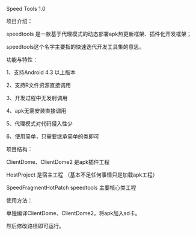 Speed Tools 1.0

项目介绍：

speedtools 是一款基于代理模式的动态部署apk热更新框架、插件化开发框架；

speedtools这个名字主要指的快速迭代开发工具集的意思。

	

功能与特性：

1、支持Android 4.3 以上版本

2、支持R文件资源直接调用

3、开发过程中无发射调用

4、apk无需安装直接调用

5、代理模式对代码侵入性少

6、使用简单，只需要继承简单的类即可




项目结构：

ClientDome、ClientDome2 是apk插件工程

HostProject 是宿主工程 （基本不足任何事情只是加载apk工程）

SpeedFragmentHotPatch speedtools 主要核心类工程




使用方法：

单独编译ClientDome、ClientDome2，将apk加入sd卡。

然后修改路径即可运行。




